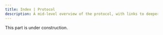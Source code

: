 ```yaml
---
title: Index | Protocol
description: A mid-level overview of the protocol, with links to deeper dives.
---
```


This part is under construction.
